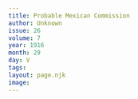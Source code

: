 ```yaml
---
title: Probable Mexican Commission
author: Unknown
issue: 26
volume: 7
year: 1916
month: 29
day: V
tags:
layout: page.njk
image:
---
```



